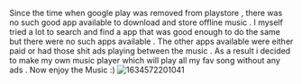 Since the time when google play was removed from playstore , there was no such good app available to download and store offline music . I myself  tried a lot to search and find a app that was good enough to do the same but there were no such apps available . The other apps available were either paid or had those shit ads playing between the music . As a result i decided to make my own music player which will play all my fav song without any ads . Now enjoy the Music :)
![1634572201041](https://user-images.githubusercontent.com/91950357/137873555-d230be0c-00cc-44a6-af08-b82931a040d4.jpg)
